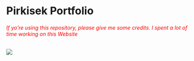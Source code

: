 <h1>Pirkisek Portfolio</h1>

<h6 style="color: red">If yo're using this repository, please give me some credits. I spent a lot of time working on this Website</h6>
<l>
<img src="https://64.media.tumblr.com/ea058a5f456e61c383b6a8633ef24482/d68c4089c817f5f5-a2/s400x600/ef5df22727b7bd8ef5adcbf07514398bc69a3761.jpg">
